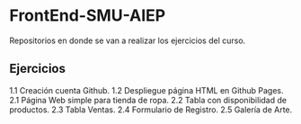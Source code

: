 <!-- Título -->
# FrontEnd-SMU-AIEP
Repositorios en donde se van a realizar los ejercicios del curso.

<!-- Subtítulo -->
## Ejercicios
1.1 Creación cuenta Github.
1.2 Despliegue página HTML en Github Pages.
2.1 Página Web simple para tienda de ropa.
2.2 Tabla con disponibilidad de productos.
2.3 Tabla Ventas.
2.4 Formulario de Registro.
2.5 Galería de Arte.
